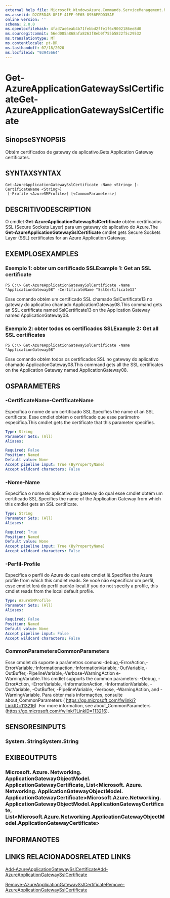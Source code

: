 ```yaml
---
external help file: Microsoft.WindowsAzure.Commands.ServiceManagement.Network.dll-Help.xml
ms.assetid: D2CE5D4B-8F1F-41FF-9E65-8956FEDD35AE
online version: ''
schema: 2.0.0
ms.openlocfilehash: 4fad7ae6eab4b71febbd2ffe1f6c9002186ee8d0
ms.sourcegitcommit: 56ed085a868afa8263f8eb0f755b5822f5c29532
ms.translationtype: MT
ms.contentlocale: pt-BR
ms.lasthandoff: 07/18/2020
ms.locfileid: "93945664"
---
```

# <span data-ttu-id="ccfd3-101">Get-AzureApplicationGatewaySslCertificate</span><span class="sxs-lookup"><span data-stu-id="ccfd3-101">Get-AzureApplicationGatewaySslCertificate</span></span>

## <span data-ttu-id="ccfd3-102">Sinopse</span><span class="sxs-lookup"><span data-stu-id="ccfd3-102">SYNOPSIS</span></span>
<span data-ttu-id="ccfd3-103">Obtém certificados de gateway de aplicativo.</span><span class="sxs-lookup"><span data-stu-id="ccfd3-103">Gets Application Gateway certificates.</span></span>

## <span data-ttu-id="ccfd3-104">SYNTAX</span><span class="sxs-lookup"><span data-stu-id="ccfd3-104">SYNTAX</span></span>

```
Get-AzureApplicationGatewaySslCertificate -Name <String> [-CertificateName <String>]
 [-Profile <AzureSMProfile>] [<CommonParameters>]
```

## <span data-ttu-id="ccfd3-105">DESCRITIVO</span><span class="sxs-lookup"><span data-stu-id="ccfd3-105">DESCRIPTION</span></span>
<span data-ttu-id="ccfd3-106">O cmdlet **Get-AzureApplicationGatewaySslCertificate** obtém certificados SSL (Secure Sockets Layer) para um gateway do aplicativo do Azure.</span><span class="sxs-lookup"><span data-stu-id="ccfd3-106">The **Get-AzureApplicationGatewaySslCertificate** cmdlet gets Secure Sockets Layer (SSL) certificates for an Azure Application Gateway.</span></span>

## <span data-ttu-id="ccfd3-107">EXEMPLOS</span><span class="sxs-lookup"><span data-stu-id="ccfd3-107">EXAMPLES</span></span>

### <span data-ttu-id="ccfd3-108">Exemplo 1: obter um certificado SSL</span><span class="sxs-lookup"><span data-stu-id="ccfd3-108">Example 1: Get an SSL certificate</span></span>
```
PS C:\> Get-AzureApplicationGatewaySslCertificate -Name "ApplicationGateway08" -CertificateName "SslCertificate13"
```

<span data-ttu-id="ccfd3-109">Esse comando obtém um certificado SSL chamado SslCertificate13 no gateway do aplicativo chamado ApplicationGateway08.</span><span class="sxs-lookup"><span data-stu-id="ccfd3-109">This command gets an SSL certificate named SslCertificate13 on the Application Gateway named ApplicationGateway08.</span></span>

### <span data-ttu-id="ccfd3-110">Exemplo 2: obter todos os certificados SSL</span><span class="sxs-lookup"><span data-stu-id="ccfd3-110">Example 2: Get all SSL certificates</span></span>
```
PS C:\> Get-AzureApplicationGatewaySslCertificate -Name "ApplicationGateway08"
```

<span data-ttu-id="ccfd3-111">Esse comando obtém todos os certificados SSL no gateway do aplicativo chamado ApplicationGateway08.</span><span class="sxs-lookup"><span data-stu-id="ccfd3-111">This command gets all the SSL certificates on the Application Gateway named ApplicationGateway08.</span></span>

## <span data-ttu-id="ccfd3-112">OS</span><span class="sxs-lookup"><span data-stu-id="ccfd3-112">PARAMETERS</span></span>

### <span data-ttu-id="ccfd3-113">-CertificateName</span><span class="sxs-lookup"><span data-stu-id="ccfd3-113">-CertificateName</span></span>
<span data-ttu-id="ccfd3-114">Especifica o nome de um certificado SSL.</span><span class="sxs-lookup"><span data-stu-id="ccfd3-114">Specifies the name of an SSL certificate.</span></span>
<span data-ttu-id="ccfd3-115">Esse cmdlet obtém o certificado que esse parâmetro especifica.</span><span class="sxs-lookup"><span data-stu-id="ccfd3-115">This cmdlet gets the certificate that this parameter specifies.</span></span>

```yaml
Type: String
Parameter Sets: (All)
Aliases: 

Required: False
Position: Named
Default value: None
Accept pipeline input: True (ByPropertyName)
Accept wildcard characters: False
```

### <span data-ttu-id="ccfd3-116">-Nome</span><span class="sxs-lookup"><span data-stu-id="ccfd3-116">-Name</span></span>
<span data-ttu-id="ccfd3-117">Especifica o nome do aplicativo do gateway do qual esse cmdlet obtém um certificado SSL.</span><span class="sxs-lookup"><span data-stu-id="ccfd3-117">Specifies the name of the Application Gateway from which this cmdlet gets an SSL certificate.</span></span>

```yaml
Type: String
Parameter Sets: (All)
Aliases: 

Required: True
Position: Named
Default value: None
Accept pipeline input: True (ByPropertyName)
Accept wildcard characters: False
```

### <span data-ttu-id="ccfd3-118">-Perfil</span><span class="sxs-lookup"><span data-stu-id="ccfd3-118">-Profile</span></span>
<span data-ttu-id="ccfd3-119">Especifica o perfil do Azure do qual este cmdlet lê.</span><span class="sxs-lookup"><span data-stu-id="ccfd3-119">Specifies the Azure profile from which this cmdlet reads.</span></span>
<span data-ttu-id="ccfd3-120">Se você não especificar um perfil, esse cmdlet lerá do perfil padrão local.</span><span class="sxs-lookup"><span data-stu-id="ccfd3-120">If you do not specify a profile, this cmdlet reads from the local default profile.</span></span>

```yaml
Type: AzureSMProfile
Parameter Sets: (All)
Aliases: 

Required: False
Position: Named
Default value: None
Accept pipeline input: False
Accept wildcard characters: False
```

### <span data-ttu-id="ccfd3-121">CommonParameters</span><span class="sxs-lookup"><span data-stu-id="ccfd3-121">CommonParameters</span></span>
<span data-ttu-id="ccfd3-122">Esse cmdlet dá suporte a parâmetros comuns:-debug,-ErrorAction,-ErrorVariable,-Informationaction,-InformationVariable,-OutVariable,-OutBuffer,-PipelineVariable,-Verbose-WarningAction e-WarningVariable.</span><span class="sxs-lookup"><span data-stu-id="ccfd3-122">This cmdlet supports the common parameters: -Debug, -ErrorAction, -ErrorVariable, -InformationAction, -InformationVariable, -OutVariable, -OutBuffer, -PipelineVariable, -Verbose, -WarningAction, and -WarningVariable.</span></span> <span data-ttu-id="ccfd3-123">Para obter mais informações, consulte about_CommonParameters ( https://go.microsoft.com/fwlink/?LinkID=113216) .</span><span class="sxs-lookup"><span data-stu-id="ccfd3-123">For more information, see about_CommonParameters (https://go.microsoft.com/fwlink/?LinkID=113216).</span></span>

## <span data-ttu-id="ccfd3-124">SENSORES</span><span class="sxs-lookup"><span data-stu-id="ccfd3-124">INPUTS</span></span>

### <span data-ttu-id="ccfd3-125">System. String</span><span class="sxs-lookup"><span data-stu-id="ccfd3-125">System.String</span></span>

## <span data-ttu-id="ccfd3-126">EXIBE</span><span class="sxs-lookup"><span data-stu-id="ccfd3-126">OUTPUTS</span></span>

### <span data-ttu-id="ccfd3-127">Microsoft. Azure. Networking. ApplicationGatewayObjectModel. ApplicationGatewayCertificate, List<Microsoft. Azure. Networking. ApplicationGatewayObjectModel. ApplicationGatewayCertificate></span><span class="sxs-lookup"><span data-stu-id="ccfd3-127">Microsoft.Azure.Networking.ApplicationGatewayObjectModel.ApplicationGatewayCertificate, List<Microsoft.Azure.Networking.ApplicationGatewayObjectModel.ApplicationGatewayCertificate></span></span>

## <span data-ttu-id="ccfd3-128">INFORMA</span><span class="sxs-lookup"><span data-stu-id="ccfd3-128">NOTES</span></span>

## <span data-ttu-id="ccfd3-129">LINKS RELACIONADOS</span><span class="sxs-lookup"><span data-stu-id="ccfd3-129">RELATED LINKS</span></span>

[<span data-ttu-id="ccfd3-130">Add-AzureApplicationGatewaySslCertificate</span><span class="sxs-lookup"><span data-stu-id="ccfd3-130">Add-AzureApplicationGatewaySslCertificate</span></span>](./Add-AzureApplicationGatewaySslCertificate.md)

[<span data-ttu-id="ccfd3-131">Remove-AzureApplicationGatewaySslCertificate</span><span class="sxs-lookup"><span data-stu-id="ccfd3-131">Remove-AzureApplicationGatewaySslCertificate</span></span>](./Remove-AzureApplicationGatewaySslCertificate.md)
